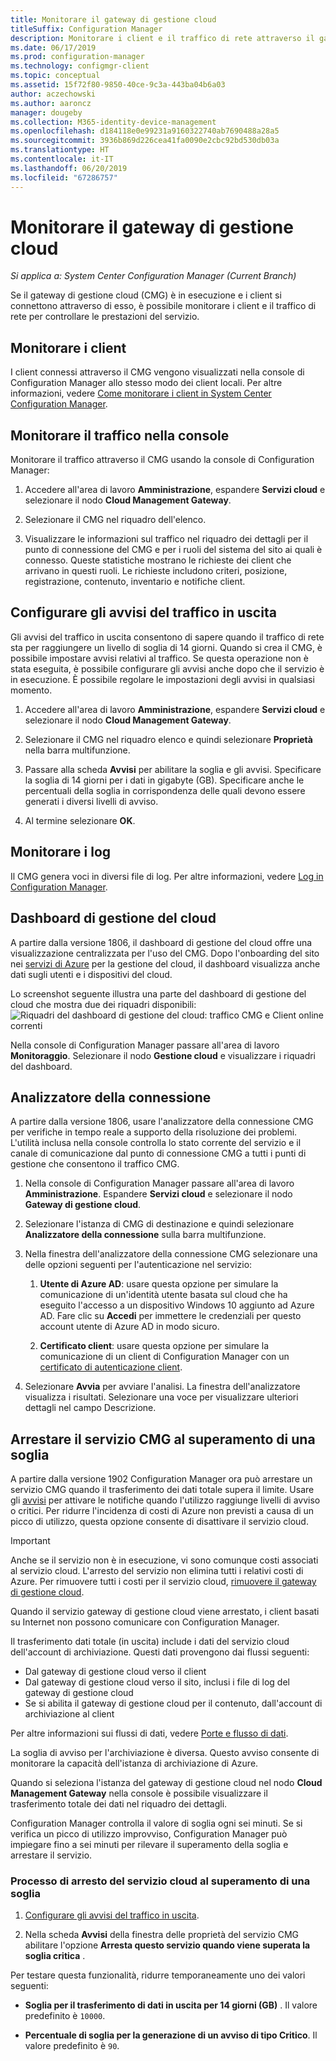 ```yaml
---
title: Monitorare il gateway di gestione cloud
titleSuffix: Configuration Manager
description: Monitorare i client e il traffico di rete attraverso il gateway di gestione di cloud.
ms.date: 06/17/2019
ms.prod: configuration-manager
ms.technology: configmgr-client
ms.topic: conceptual
ms.assetid: 15f72f80-9850-40ce-9c3a-443ba04b6a03
author: aczechowski
ms.author: aaroncz
manager: dougeby
ms.collection: M365-identity-device-management
ms.openlocfilehash: d184118e0e99231a9160322740ab7690488a28a5
ms.sourcegitcommit: 3936b869d226cea41fa0090e2cbc92bd530db03a
ms.translationtype: HT
ms.contentlocale: it-IT
ms.lasthandoff: 06/20/2019
ms.locfileid: "67286757"
---
```

# <a name="monitor-cloud-management-gateway"></a>Monitorare il gateway di gestione cloud

*Si applica a: System Center Configuration Manager (Current Branch)*

Se il gateway di gestione cloud (CMG) è in esecuzione e i client si connettono attraverso di esso, è possibile monitorare i client e il traffico di rete per controllare le prestazioni del servizio.


## <a name="monitor-clients"></a>Monitorare i client

I client connessi attraverso il CMG vengono visualizzati nella console di Configuration Manager allo stesso modo dei client locali. Per altre informazioni, vedere [Come monitorare i client in System Center Configuration Manager](/sccm/core/clients/manage/monitor-clients).


## <a name="monitor-traffic-in-the-console"></a>Monitorare il traffico nella console

Monitorare il traffico attraverso il CMG usando la console di Configuration Manager:

1. Accedere all'area di lavoro **Amministrazione**, espandere **Servizi cloud** e selezionare il nodo **Cloud Management Gateway**.  

2. Selezionare il CMG nel riquadro dell'elenco.  

3. Visualizzare le informazioni sul traffico nel riquadro dei dettagli per il punto di connessione del CMG e per i ruoli del sistema del sito ai quali è connesso. Queste statistiche mostrano le richieste dei client che arrivano in questi ruoli. Le richieste includono criteri, posizione, registrazione, contenuto, inventario e notifiche client.<!-- SCCMDocs#1208 -->

## <a name="set-up-outbound-traffic-alerts"></a>Configurare gli avvisi del traffico in uscita

Gli avvisi del traffico in uscita consentono di sapere quando il traffico di rete sta per raggiungere un livello di soglia di 14 giorni. Quando si crea il CMG, è possibile impostare avvisi relativi al traffico. Se questa operazione non è stata eseguita, è possibile configurare gli avvisi anche dopo che il servizio è in esecuzione. È possibile regolare le impostazioni degli avvisi in qualsiasi momento.

1. Accedere all'area di lavoro **Amministrazione**, espandere **Servizi cloud** e selezionare il nodo **Cloud Management Gateway**.  

2. Selezionare il CMG nel riquadro elenco e quindi selezionare **Proprietà** nella barra multifunzione.  

3. Passare alla scheda **Avvisi** per abilitare la soglia e gli avvisi. Specificare la soglia di 14 giorni per i dati in gigabyte (GB). Specificare anche le percentuali della soglia in corrispondenza delle quali devono essere generati i diversi livelli di avviso.  

4. Al termine selezionare **OK**.  


## <a name="monitor-logs"></a>Monitorare i log

Il CMG genera voci in diversi file di log. Per altre informazioni, vedere [Log in Configuration Manager](/sccm/core/plan-design/hierarchy/log-files#cloud-management-gateway).


## <a name="cloud-management-dashboard"></a>Dashboard di gestione del cloud

<!--1358461-->
A partire dalla versione 1806, il dashboard di gestione del cloud offre una visualizzazione centralizzata per l'uso del CMG. Dopo l'onboarding del sito nei [servizi di Azure](/sccm/core/servers/deploy/configure/azure-services-wizard) per la gestione del cloud, il dashboard visualizza anche dati sugli utenti e i dispositivi del cloud.  

Lo screenshot seguente illustra una parte del dashboard di gestione del cloud che mostra due dei riquadri disponibili:  
![Riquadri del dashboard di gestione del cloud: traffico CMG e Client online correnti](media/1358461-cmg-dashboard.png)

Nella console di Configuration Manager passare all'area di lavoro **Monitoraggio**. Selezionare il nodo **Gestione cloud** e visualizzare i riquadri del dashboard.  


## <a name="connection-analyzer"></a>Analizzatore della connessione

A partire dalla versione 1806, usare l'analizzatore della connessione CMG per verifiche in tempo reale a supporto della risoluzione dei problemi. L'utilità inclusa nella console controlla lo stato corrente del servizio e il canale di comunicazione dal punto di connessione CMG a tutti i punti di gestione che consentono il traffico CMG.

1. Nella console di Configuration Manager passare all'area di lavoro **Amministrazione**. Espandere **Servizi cloud** e selezionare il nodo **Gateway di gestione cloud**.  

2. Selezionare l'istanza di CMG di destinazione e quindi selezionare **Analizzatore della connessione** sulla barra multifunzione.  

3. Nella finestra dell'analizzatore della connessione CMG selezionare una delle opzioni seguenti per l'autenticazione nel servizio:  

     1. **Utente di Azure AD**: usare questa opzione per simulare la comunicazione di un'identità utente basata sul cloud che ha eseguito l'accesso a un dispositivo Windows 10 aggiunto ad Azure AD. Fare clic su **Accedi** per immettere le credenziali per questo account utente di Azure AD in modo sicuro.  

     2. **Certificato client**: usare questa opzione per simulare la comunicazione di un client di Configuration Manager con un [certificato di autenticazione client](/sccm/core/clients/manage/cmg/certificates-for-cloud-management-gateway#bkmk_clientauth).  

4. Selezionare **Avvia** per avviare l'analisi. La finestra dell'analizzatore visualizza i risultati. Selezionare una voce per visualizzare ulteriori dettagli nel campo Descrizione.  


## <a name="bkmk_stop"></a> Arrestare il servizio CMG al superamento di una soglia

<!--3735092-->
A partire dalla versione 1902 Configuration Manager ora può arrestare un servizio CMG quando il trasferimento dei dati totale supera il limite. Usare gli [avvisi](#set-up-outbound-traffic-alerts) per attivare le notifiche quando l'utilizzo raggiunge livelli di avviso o critici. Per ridurre l'incidenza di costi di Azure non previsti a causa di un picco di utilizzo, questa opzione consente di disattivare il servizio cloud.

> [!Important]  
> Anche se il servizio non è in esecuzione, vi sono comunque costi associati al servizio cloud. L'arresto del servizio non elimina tutti i relativi costi di Azure. Per rimuovere tutti i costi per il servizio cloud, [rimuovere il gateway di gestione cloud](/sccm/core/clients/manage/cmg/setup-cloud-management-gateway#modify-a-cmg).  
>
> Quando il servizio gateway di gestione cloud viene arrestato, i client basati su Internet non possono comunicare con Configuration Manager.  

Il trasferimento dati totale (in uscita) include i dati del servizio cloud dell'account di archiviazione. Questi dati provengono dai flussi seguenti:

- Dal gateway di gestione cloud verso il client  
- Dal gateway di gestione cloud verso il sito, inclusi i file di log del gateway di gestione cloud  
- Se si abilita il gateway di gestione cloud per il contenuto, dall'account di archiviazione al client  

Per altre informazioni sui flussi di dati, vedere [Porte e flusso di dati](/sccm/core/clients/manage/cmg/plan-cloud-management-gateway#ports-and-data-flow).

La soglia di avviso per l'archiviazione è diversa. Questo avviso consente di monitorare la capacità dell'istanza di archiviazione di Azure.

Quando si seleziona l'istanza del gateway di gestione cloud nel nodo **Cloud Management Gateway** nella console è possibile visualizzare il trasferimento totale dei dati nel riquadro dei dettagli.

Configuration Manager controlla il valore di soglia ogni sei minuti. Se si verifica un picco di utilizzo improvviso, Configuration Manager può impiegare fino a sei minuti per rilevare il superamento della soglia e arrestare il servizio.

### <a name="process-to-stop-the-cloud-service-when-it-exceeds-threshold"></a>Processo di arresto del servizio cloud al superamento di una soglia

1. [Configurare gli avvisi del traffico in uscita](#set-up-outbound-traffic-alerts).  

2. Nella scheda **Avvisi** della finestra delle proprietà del servizio CMG abilitare l'opzione **Arresta questo servizio quando viene superata la soglia critica** .  

Per testare questa funzionalità, ridurre temporaneamente uno dei valori seguenti:  

- **Soglia per il trasferimento di dati in uscita per 14 giorni (GB)** . Il valore predefinito è `10000`.  

- **Percentuale di soglia per la generazione di un avviso di tipo Critico**. Il valore predefinito è `90`.  

